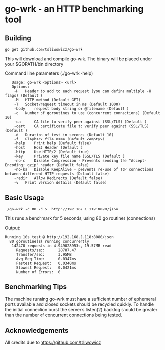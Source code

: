 go-wrk - an HTTP benchmarking tool
==================================

Building
--------

    go get github.com/tsliwowicz/go-wrk

This will download and compile go-wrk. The binary will be placed under your $GOPATH/bin directory

Command line parameters (./go-wrk -help)

       Usage: go-wrk <options> <url>
       Options:
        -H   Header to add to each request (you can define multiple -H flags) (Default )
        -M 	 HTTP method (Default GET)
        -T 	 Socket/request timeout in ms (Default 1000)
        -body 	 request body string or @filename (Default )
        -c 	 Number of goroutines to use (concurrent connections) (Default 10)
        -ca 	 CA file to verify peer against (SSL/TLS) (Default )
        -cert 	 CA certificate file to verify peer against (SSL/TLS) (Default )
        -d 	 Duration of test in seconds (Default 10)
        -f 	 Playback file name (Default <empty>)
        -help 	 Print help (Default false)
        -host 	 Host Header (Default )
        -http 	 Use HTTP/2 (Default true)
        -key 	 Private key file name (SSL/TLS (Default )
        -no-c 	 Disable Compression - Prevents sending the "Accept-Encoding: gzip" header (Default false)
        -no-ka 	 Disable KeepAlive - prevents re-use of TCP connections between different HTTP requests (Default false)
        -redir 	 Allow Redirects (Default false)
        -v 	 Print version details (Default false)

Basic Usage
-----------

    ./go-wrk -c 80 -d 5  http://192.168.1.118:8080/json

This runs a benchmark for 5 seconds, using 80 go routines (connections)

Output:

    Running 10s test @ http://192.168.1.118:8080/json
      80 goroutine(s) running concurrently
       142470 requests in 4.949028953s, 19.57MB read
         Requests/sec:		28787.47
         Transfer/sec:		3.95MB
         Avg Req Time:		0.0347ms
         Fastest Request:	0.0340ms
         Slowest Request:	0.0421ms
         Number of Errors:	0


Benchmarking Tips
-----------------

  The machine running go-wrk must have a sufficient number of ephemeral ports
  available and closed sockets should be recycled quickly. To handle the
  initial connection burst the server's listen(2) backlog should be greater
  than the number of concurrent connections being tested.

Acknowledgements
----------------

  All credits due to https://github.com/tsliwowicz
